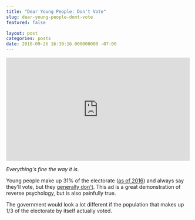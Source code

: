 ```yaml
---
title: "Dear Young People: Don't Vote"
slug: dear-young-people-dont-vote
featured: false

layout: post
categories: posts
date: 2018-09-26 16:39:16.000000000 -07:00
---
```


<iframe loading="lazy" width="500" height="281" src="https://www.youtube.com/embed/t0e9guhV35o?feature=oembed" frameborder="0" allow="autoplay; encrypted-media" allowfullscreen=""></iframe>

_Everything's fine the way it is._

Young people make up 31% of the electorate ([as of 2016](https://www.npr.org/2016/05/16/478237882/millennials-now-rival-boomers-as-a-political-force-but-will-they-actually-vote)) and always say they'll vote, but they [generally don't](https://www.washingtonpost.com/news/politics/wp/2018/04/10/young-people-say-they-plan-on-voting-in-november-but-they-usually-dont/). This ad is a great demonstration of reverse psychology, but is also painfully true.

The government would look a lot different if the population that makes up 1/3 of the electorate by itself actually voted.

